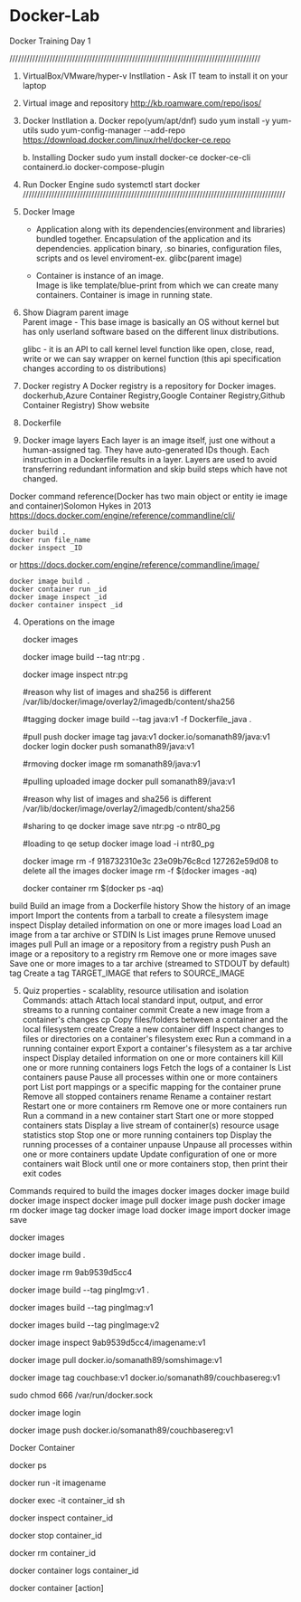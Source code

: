 # Docker-Lab

Docker Training Day 1

////////////////////////////////////////////////////////////////////////////////////////
1. VirtualBox/VMware/hyper-v Instllation - Ask IT team to install it on your laptop

2. Virtual image and repository
	http://kb.roamware.com/repo/isos/

3. Docker Instllation
   a. Docker repo(yum/apt/dnf)
		sudo yum install -y yum-utils
		sudo yum-config-manager --add-repo https://download.docker.com/linux/rhel/docker-ce.repo
	
   b. Installing Docker
		sudo yum install docker-ce docker-ce-cli containerd.io docker-compose-plugin

4. Run Docker Engine
		sudo systemctl start docker
////////////////////////////////////////////////////////////////////////////////////////////			

1. Docker Image
	- Application along with its dependencies(environment and libraries) bundled together.
	  Encapsulation of the application and its dependencies.
	  application binary, .so binaries, configuration files, scripts and os level enviroment-ex. glibc(parent image)	

    - Container is instance of an image.	
	  Image is like template/blue-print from which we can create many containers.
	  Container is image in running state.



2. Show Diagram
	parent image	
		Parent image - This base image is basically an OS without kernel but has only userland software
		based on the different linux distributions.

	glibc - it is an API to call kernel level function like open, close, read, write or we can say wrapper on kernel function 
	       (this api specification changes according to os distributions)

3. Docker registry 
	A Docker registry is a repository for Docker images.
	dockerhub,Azure Container Registry,Google Container Registry,Github Container Registry)
    Show website 
	
3. Dockerfile

4. Docker image layers
	Each layer is an image itself, just one without a human-assigned tag. They have auto-generated IDs though.
    Each instruction in a Dockerfile results in a layer.
	Layers are used to avoid transferring redundant information and skip build steps which have not changed.	


Docker command reference(Docker has two main object or entity ie image and container)Solomon Hykes in 2013
https://docs.docker.com/engine/reference/commandline/cli/

	docker build .
	docker run file_name
	docker inspect _ID

or 
https://docs.docker.com/engine/reference/commandline/image/

	docker image build .
	docker container run _id
	docker image inspect _id
	docker container inspect _id		
		
4. Operations on the image
      
   docker images
   
   docker image build --tag ntr:pg .
   
   docker image inspect ntr:pg
   
   #reason why list of images and sha256 is different
   /var/lib/docker/image/overlay2/imagedb/content/sha256 
   
   #tagging
   docker image build --tag java:v1 -f Dockerfile_java .
   
   #pull push
   docker image tag java:v1 docker.io/somanath89/java:v1
   docker login
   docker push somanath89/java:v1
   
   #rmoving
   docker image rm somanath89/java:v1
   
   #pulling uploaded image
   docker pull somanath89/java:v1
   
   #reason why list of images and sha256 is different
   /var/lib/docker/image/overlay2/imagedb/content/sha256 
   
   #sharing to qe
   docker image save ntr:pg -o ntr80_pg
   
   #loading to qe setup
   docker image load -i ntr80_pg
   
   docker image rm -f 918732310e3c 23e09b76c8cd 127262e59d08
   to delete all the images
   docker image rm -f $(docker images -aq)
   
   docker container rm $(docker ps -aq)

  build       Build an image from a Dockerfile
  history     Show the history of an image
  import      Import the contents from a tarball to create a filesystem image
  inspect     Display detailed information on one or more images
  load        Load an image from a tar archive or STDIN
  ls          List images
  prune       Remove unused images
  pull        Pull an image or a repository from a registry
  push        Push an image or a repository to a registry
  rm          Remove one or more images
  save        Save one or more images to a tar archive (streamed to STDOUT by default)
  tag         Create a tag TARGET_IMAGE that refers to SOURCE_IMAGE

5. Quiz 
properties - scalablity, resource utilisation and isolation
Commands:
  attach      Attach local standard input, output, and error streams to a running container
  commit      Create a new image from a container's changes
  cp          Copy files/folders between a container and the local filesystem
  create      Create a new container
  diff        Inspect changes to files or directories on a container's filesystem
  exec        Run a command in a running container
  export      Export a container's filesystem as a tar archive
  inspect     Display detailed information on one or more containers
  kill        Kill one or more running containers
  logs        Fetch the logs of a container
  ls          List containers
  pause       Pause all processes within one or more containers
  port        List port mappings or a specific mapping for the container
  prune       Remove all stopped containers
  rename      Rename a container
  restart     Restart one or more containers
  rm          Remove one or more containers
  run         Run a command in a new container
  start       Start one or more stopped containers
  stats       Display a live stream of container(s) resource usage statistics
  stop        Stop one or more running containers
  top         Display the running processes of a container
  unpause     Unpause all processes within one or more containers
  update      Update configuration of one or more containers
  wait        Block until one or more containers stop, then print their exit codes


Commands required to build the images
docker images 
docker image build
docker image inspect
docker image pull
docker image push 
docker image rm 
docker image tag 
docker image load 
docker image import 
docker image save

docker images 

docker image build .

docker image rm 9ab9539d5cc4

docker image build --tag pingImg:v1 .

docker images build --tag pingImag:v1

docker images build --tag pingImage:v2

docker image inspect 9ab9539d5cc4/imagename:v1

docker image  pull  docker.io/somanath89/somshimage:v1

docker image  tag couchbase:v1 docker.io/somanath89/couchbasereg:v1

sudo chmod 666 /var/run/docker.sock

docker image login

docker image push docker.io/somanath89/couchbasereg:v1


Docker Container

docker ps 

docker run -it imagename

docker exec -it container_id sh

docker inspect container_id

docker stop container_id

docker rm container_id

docker container logs container_id 

docker container [action]
  
